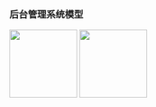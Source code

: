<h3>后台管理系统模型</h3>

<p align="left">
  <img width="120px" src="https://laravel.com/assets/img/components/logo-laravel.svg">
  <img width="120px" src="http://www.getuikit.net/docs/images/logo_uikit_large.svg">
</p>



